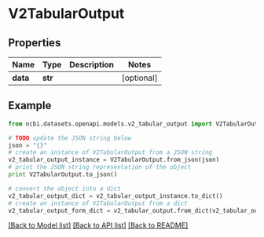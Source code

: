 # V2TabularOutput


## Properties

Name | Type | Description | Notes
------------ | ------------- | ------------- | -------------
**data** | **str** |  | [optional] 

## Example

```python
from ncbi.datasets.openapi.models.v2_tabular_output import V2TabularOutput

# TODO update the JSON string below
json = "{}"
# create an instance of V2TabularOutput from a JSON string
v2_tabular_output_instance = V2TabularOutput.from_json(json)
# print the JSON string representation of the object
print V2TabularOutput.to_json()

# convert the object into a dict
v2_tabular_output_dict = v2_tabular_output_instance.to_dict()
# create an instance of V2TabularOutput from a dict
v2_tabular_output_form_dict = v2_tabular_output.from_dict(v2_tabular_output_dict)
```
[[Back to Model list]](../README.md#documentation-for-models) [[Back to API list]](../README.md#documentation-for-api-endpoints) [[Back to README]](../README.md)


